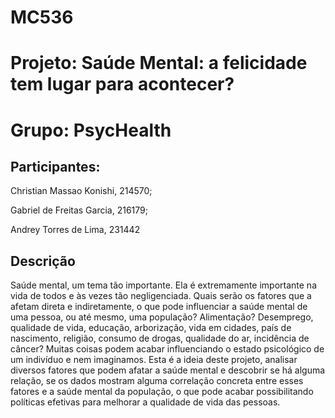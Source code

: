 # MC536 
# Projeto: Saúde Mental: a felicidade tem lugar para acontecer?
# Grupo: PsycHealth
## Participantes:

Christian Massao Konishi, 214570;

Gabriel de Freitas Garcia, 216179;

Andrey Torres de Lima, 231442


## Descrição

Saúde mental, um tema tão importante. Ela é extremamente importante na vida de todos e às vezes tão negligenciada. Quais serão os fatores que a afetam direta e indiretamente, o que pode influenciar a saúde mental de uma pessoa, ou até mesmo, uma população? Alimentação? Desemprego, qualidade de vida, educação, arborização, vida em cidades, país de nascimento, religião, consumo de drogas, qualidade do ar, incidência de câncer? Muitas coisas podem acabar influenciando o estado psicológico de um indivíduo e nem imaginamos. Esta é a ideia deste projeto, analisar diversos fatores que podem afatar a saúde mental e descobrir se há alguma relação, se os dados mostram alguma correlação concreta entre esses fatores e a saúde mental da população, o que pode acabar possibilitando políticas efetivas para melhorar a qualidade de vida das pessoas.
